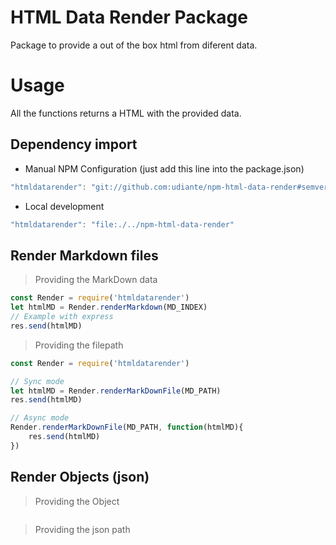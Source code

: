 # HTML Data Render Package

Package to provide a out of the box html from diferent data.

# Usage

All the functions returns a HTML with the provided data. 

## Dependency import

- Manual NPM Configuration (just add this line into the package.json)
```javascript
"htmldatarender": "git://github.com:udiante/npm-html-data-render#semver:^1.0"
```

- Local development
```javascript
"htmldatarender": "file:./../npm-html-data-render"
```
## Render Markdown files

> Providing the MarkDown data
````javascript
const Render = require('htmldatarender')
let htmlMD = Render.renderMarkdown(MD_INDEX)
// Example with express
res.send(htmlMD)
````

> Providing the filepath
````javascript
const Render = require('htmldatarender')

// Sync mode
let htmlMD = Render.renderMarkDownFile(MD_PATH)
res.send(htmlMD)

// Async mode
Render.renderMarkDownFile(MD_PATH, function(htmlMD){
    res.send(htmlMD)
})
````

## Render Objects (json)

> Providing the Object
````javascript

````

> Providing the json path
````javascript

````